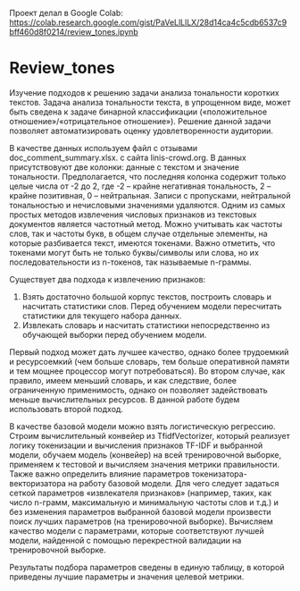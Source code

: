Проект делал в Google Colab: https://colab.research.google.com/gist/PaVeLlLlLX/28d14ca4c5cdb6537c9bff460d8f0214/review_tones.ipynb

# Review_tones
Изучение подходов к решению задачи анализа тональности коротких текстов.
Задача анализа тональности текста, в упрощенном виде, может быть сведена к задаче бинарной 
классификации («положительное отношение»/«отрицательное отношение»). Решение данной 
задачи позволяет автоматизировать оценку удовлетворенности аудитории.

В качестве данных используем файл с отзывами doc_comment_summary.xlsx. с сайта linis-crowd.org. В данных присутствовуют две колонки: данные с текстом и значение тональности. 
Предполагается, что последняя колонка содержит только целые числа от -2 до 2, где -2 – крайне 
негативная тональность, 2 – крайне позитивная, 0 – нейтральная. Записи с пропусками, нейтральной тональностью и нечисловыми значениями удаляются.
Одним из самых простых методов извлечения числовых признаков из текстовых документов
является частотный метод. Можно учитывать как частоты слов, так и частоты букв, в общем случае 
отдельные элементы, на которые разбивается текст, имеются токенами. Важно отметить, что 
токенами могут быть не только буквы/символы или слова, но их последовательности из n-токенов, 
так называемые n-граммы. 

Существует два подхода к извлечению признаков:
1. Взять достаточно большой корпус текстов, построить словарь и насчитать статистики слов. 
Перед обучением модели пересчитать статистики для текущего набора данных.
2. Извлекать словарь и насчитать статистики непосредственно из обучающей выборки перед 
обучением модели.

Первый подход может дать лучшее качество, однако более трудоемкий и ресурсоемкий (чем 
больше словарь, тем больше оперативной памяти и тем мощнее процессор могут потребоваться). 
Во втором случае, как правило, имеем меньший словарь, и как следствие, более ограниченную 
применимость, однако он позволяет задействовать меньше вычислительных ресурсов. В данной 
работе будем использовать второй подход.

В качестве базовой модели можно взять логистическую регрессию. Строим вычислительный конвейер из TfidfVectorizer, который реализует логику токенизации 
и вычисления признаков TF-IDF и выбранной модели, обучаем модель
(конвейер) на всей тренировочной выборке, применяем к тестовой и вычисляем значения метрики
правильности.
Также важно определить влияние параметров токенизатора-векторизатора на работу базовой модели. Для чего следует задаться сеткой 
параметров «извлекателя признаков» (например, таких, как число n-грамм, максимальную и 
минимальную частоты слов и т.д.) и без изменения параметров выбранной базовой модели
произвести поиск лучших параметров (на тренировочной выборке). Вычисляем качество модели с 
параметрами, которые соответствуют лучшей модели, найденной с помощью перекрестной 
валидации на тренировочной выборке.

Результаты подбора параметров сведены в единую таблицу, в которой приведены лучшие параметры 
и значения целевой метрики.
